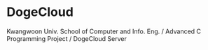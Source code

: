 # DogeCloud
Kwangwoon Univ. School of Computer and Info. Eng. / Advanced C Programming Project / DogeCloud Server
